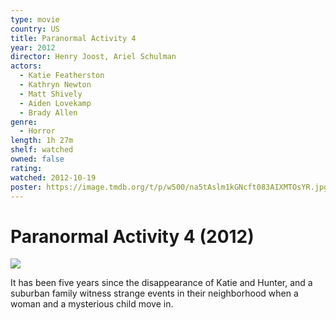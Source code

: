 ```yaml
---
type: movie
country: US
title: Paranormal Activity 4
year: 2012
director: Henry Joost, Ariel Schulman
actors:
  - Katie Featherston
  - Kathryn Newton
  - Matt Shively
  - Aiden Lovekamp
  - Brady Allen
genre:
  - Horror
length: 1h 27m
shelf: watched
owned: false
rating:
watched: 2012-10-19
poster: https://image.tmdb.org/t/p/w500/na5tAslm1kGNcft083AIXMTOsYR.jpg
---
```


# Paranormal Activity 4 (2012)

![](https://image.tmdb.org/t/p/w500/na5tAslm1kGNcft083AIXMTOsYR.jpg)

It has been five years since the disappearance of Katie and Hunter, and a suburban family witness strange events in their neighborhood when a woman and a mysterious child move in.